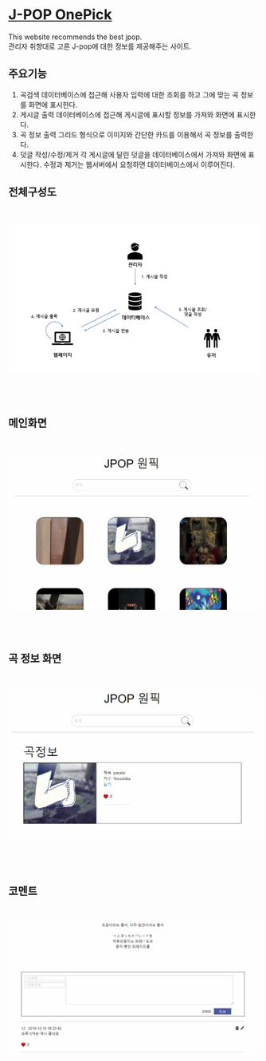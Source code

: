 # [J-POP OnePick](http://bso11246.dothome.co.kr/sku-web/index.php)<br>
This website recommends the best jpop.<br>
관리자 취향대로 고른 J-pop에 대한 정보를 제공해주는 사이트.

## 주요기능
1. 곡검색
데이터베이스에 접근해 사용자 입력에 대한 조회를 하고 그에 맞는 곡 정보를 화면에 표시한다.
2. 게시글 출력
데이터베이스에 접근해 게시글에 표시할 정보를 가져와 화면에 표시한다.
3. 곡 정보 출력
그리드 형식으로 이미지와 간단한 카드를 이용해서 곡 정보를 출력한다.
4. 덧글 작성/수정/제거
각 게시글에 달린 덧글을 데이터베이스에서 가져와 화면에 표시한다. 수정과 제거는 웹서버에서 요청하면 데이터베이스에서 이루어진다.

## 전체구성도

<br>

![diagram](readme_img/diagram.png)

<br><br>

## 메인화면

<br>

![main](readme_img/main.png)

<br><br>

## 곡 정보 화면

<br>

![songingo](readme_img/songinfo.png)

<br><br>

## 코멘트

<br>

![comment](readme_img/comment.png)

<br><br>

